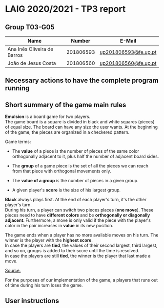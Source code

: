 # LAIG 2020/2021 - TP3 report

## Group T03-G05

| Name                        | Number    | E-Mail               |
| --------------------------- | --------- | -------------------- |
| Ana Inês Oliveira de Barros | 201806593 | up201806593@fe.up.pt |
| João de Jesus Costa         | 201806560 | up201806560@fe.up.pt |

## Necessary actions to have the complete program running

## Short summary of the game main rules

**Emulsion** is a board game for two players.  
The game board is a square is divided in black and white squares (pieces)
of equal size. The board can have any size the user wants. At the beginning
of the game, the pieces are organized in a checkered pattern.

Game terms:

- The **value** of a piece is the number of pieces of the same color orthogonally
  adjacent to it, plus half the number of adjacent board sides.

- The **group** of a game piece is the set of all the pieces we can reach from
  that piece with orthogonal movements only.

- The **value of a group** is the number of pieces in a given group.

- A given player's **score** is the size of his largest group.

**Black** always plays first. At the end of each player's turn, it's the other
player's turn.  
During his turn, a player can switch two pieces places (**one move**). These
pieces need to have **different colors** and be **orthogonally or diagonally
adjacent**. Furthermore, a move is only valid if the piece with the player's
color in the pair increases in **value** in its new position.

The game ends when a player has no more available moves on his turn. The winner
is the player with the **highest score**.  
In case the players are **tied**, the values of their second largest, third
largest, and so on, groups is added to their score until the time is resolved.  
In case the players are still **tied**, the winner is the player that last made
a move.

[Source.](https://boardgamegeek.com/boardgame/311851/emulsion)

For the purposes of our implementation of the game, a players that runs out
of time during his turn loses the game.

## User instructions
